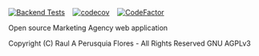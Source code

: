 
[![Backend Tests](https://github.com/inikoo/wowsbar/actions/workflows/testing.yml/badge.svg?branch=main)](https://github.com/inikoo/wowsbar/actions/workflows/testing.yml)
&nbsp;&nbsp;&nbsp;[![codecov](https://codecov.io/gh/inikoo/wowsbar/graph/badge.svg?token=3GMXH7N7Q3)](https://codecov.io/gh/inikoo/wowsbar)
&nbsp;&nbsp;&nbsp;[![CodeFactor](https://www.codefactor.io/repository/github/inikoo/wowsbar/badge)](https://www.codefactor.io/repository/github/inikoo/wowsbar)

Open source Marketing Agency web application

Copyright (C) Raul A Perusquia Flores - All Rights Reserved GNU AGPLv3
